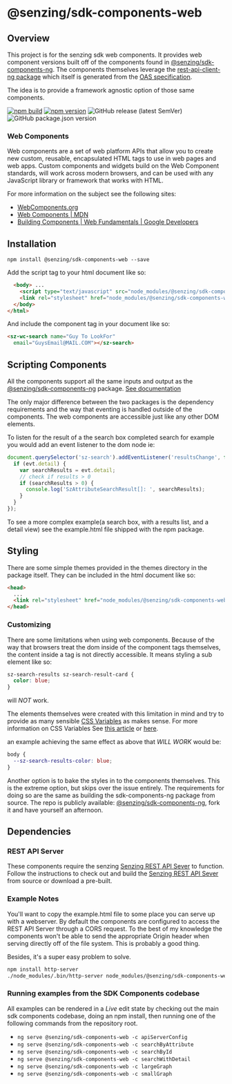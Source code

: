 # @senzing/sdk-components-web

## Overview

This project is for the senzing sdk web components. It provides web component versions built
off of the components found in [@senzing/sdk-components-ng]. The components themselves leverage the [rest-api-client-ng package] which itself is generated from the [OAS specification].

The idea is to provide a framework agnostic option of those same components.

[![npm build]](https://github.com/senzing-garage/sdk-components-ng/actions/workflows/npm-build.yaml)
[![npm version]](https://badge.fury.io/js/%40senzing%2Fsdk-components-web)
![GitHub release (latest SemVer)]
![GitHub package.json version]

### Web Components

Web components are a set of web platform APIs that allow you to create new custom, reusable, encapsulated HTML tags to use in web pages and web apps. Custom components and widgets build on the Web Component standards, will work across modern browsers, and can be used with any JavaScript library or framework that works with HTML.

For more information on the subject see the following sites:

- [WebComponents.org]
- [Web Components | MDN]
- [Building Components | Web Fundamentals | Google Developers]

## Installation

```terminal
npm install @senzing/sdk-components-web --save
```

Add the script tag to your html document like so:

```html
  <body> ...
    <script type="text/javascript" src="node_modules/@senzing/sdk-components-web/senzing-components-web.js"></script>
    <link rel="stylesheet" href="node_modules/@senzing/sdk-components-web/senzing-components-web.css">
  </body>
</html>
```

And include the component tag in your document like so:

```html
<sz-wc-search name="Guy To LookFor"
  email="GuysEmail@MAIL.COM"></sz-search>
```

## Scripting Components

All the components support all the same inputs and output as the [@senzing/sdk-components-ng] package. [See documentation]

The only major difference between the two packages is the dependency requirements and the way that eventing is handled outside of the components. The web components are accessible just like any other DOM elements.

To listen for the result of a the search box completed search for example you would add an
event listener to the dom node ie:

```javascript
document.querySelector('sz-search').addEventListener('resultsChange', function (evt) {
  if (evt.detail) {
    var searchResults = evt.detail;
    // check if results > 0
    if (searchResults > 0) {
      console.log('SzAttributeSearchResult[]: ', searchResults);
    }
  }
});
```

To see a more complex example(a search box, with a results list, and a detail view) see the example.html file shipped with the npm package.

## Styling

There are some simple themes provided in the themes directory in the package itself. They can be included in the html document like so:

```html
<head>
  ...
  <link rel="stylesheet" href="node_modules/@senzing/sdk-components-web/themes/drab.css" />
</head>
```

### Customizing

There are some limitations when using web components. Because of the way that browsers treat the dom inside of the component tags themselves, the content inside a tag is not directly accessible. It means styling a sub element like so:

```css
sz-search-results sz-search-result-card {
  color: blue;
}
```

will _*NOT*_ work.

The elements themselves were created with this limitation in mind and try to provide as many sensible [CSS Variables] as makes sense. For more information on CSS Variables See [this article] or [here].

an example achieving the same effect as above that _WILL WORK_ would be:

```css
body {
  --sz-search-results-color: blue;
}
```

Another option is to bake the styles in to the components themselves. This is the extreme option, but skips over the issue entirely. The requirements for doing so are the same as building the sdk-components-ng package from source. The repo is publicly available: [@senzing/sdk-components-ng], fork it and have yourself an afternoon.

## Dependencies

### REST API Server

These components require the senzing [Senzing REST API Sever] to function. Follow the instructions to check out and build the [Senzing REST API Sever] from source or download a pre-built.

### Example Notes

You'll want to copy the example.html file to some place you can serve up with a webserver. By default the components are configured to access the REST API Server through a CORS request. To the best of my knowledge the components won't be able to send the appropriate Origin header when serving directly off of the file system. This is probably a good thing.

Besides, it's a super easy problem to solve.

```bash
npm install http-server
./node_modules/.bin/http-server node_modules/@senzing/sdk-components-web/example.html --cors
```

### Running examples from the SDK Components codebase

All examples can be rendered in a _Live_ edit state by checking out the main sdk components codebase, doing an npm install, then running one of the following commands from the repository root.

- `ng serve @senzing/sdk-components-web -c apiServerConfig`
- `ng serve @senzing/sdk-components-web -c searchByAttribute`
- `ng serve @senzing/sdk-components-web -c searchById`
- `ng serve @senzing/sdk-components-web -c searchWithDetail`
- `ng serve @senzing/sdk-components-web -c largeGraph`
- `ng serve @senzing/sdk-components-web -c smallGraph`
<!-- - `ng serve @senzing/sdk-components-web -c findPathGraph` -->

[@senzing/sdk-components-ng]: https://github.com/senzing-garage/sdk-components-ng
[Building Components | Web Fundamentals | Google Developers]: https://developers.google.com/web/fundamentals/web-components/
[CSS Variables]: https://senzing.github.io/sdk-components-ng/additional-documentation/themes/customizing.html
[GitHub package.json version]: https://img.shields.io/github/package-json/v/senzing/sdk-components-ng?color=orange&logo=latest&logoColor=blue
[GitHub release (latest SemVer)]: https://img.shields.io/github/v/release/senzing/sdk-components-ng?color=%2300c4ff&logo=latest%20tag
[here]: https://css-tricks.com/difference-between-types-of-css-variables/
[npm build]: https://github.com/senzing-garage/sdk-components-ng/actions/workflows/npm-build.yaml/badge.svg
[npm version]: https://badge.fury.io/js/%40senzing%2Fsdk-components-web.svg
[OAS specification]: https://github.com/senzing-garage/senzing-rest-api-specification
[rest-api-client-ng package]: https://www.npmjs.com/package/@senzing/rest-api-client-ng
[See documentation]: https://senzing.github.io/sdk-components-ng/
[Senzing REST API Sever]: https://github.com/senzing-garage/senzing-api-server/
[this article]: https://developers.google.com/web/updates/2016/02/css-variables-why-should-you-care
[Web Components | MDN]: https://developer.mozilla.org/en-US/docs/Web/Web_Components
[WebComponents.org]: https://www.webcomponents.org/introduction
